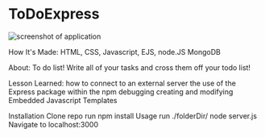 # ToDoExpress

![ screenshot of application](FOcean.png)

How It's Made:
HTML, CSS, Javascript, EJS, node.JS MongoDB

About:
To do list! Write all of your tasks and cross them off your todo list!

Lesson Learned:
how to connect to an external server
the use of the Express package within the npm
debugging
creating and modifying Embedded Javascript Templates



Installation
Clone repo
run npm install
Usage
run ./folderDir/ node server.js
Navigate to localhost:3000
